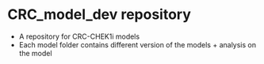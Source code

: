 # CRC_model_dev repository

- A repository for CRC-CHEK1i models
- Each model folder contains different version of the models + analysis on the model

